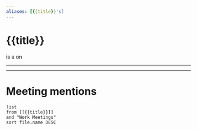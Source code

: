 ```yaml
---
aliases: [{{title}}'s]
---
```

# {{title}}
is a 
on

---


---
# Meeting mentions
```dataview
list
from [[{{title}}]]
and "Work Meetings"
sort file.name DESC
```